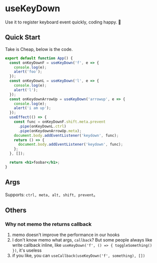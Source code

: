 # useKeyDown

Use it to register keyboard event quickly, coding happy. 🥰

## Quick Start

Take is Cheap, below is the code.

```jsx
export default function App() {
  const onKeyDownF = useKeyDown('f', e => {
    console.log(e);
    alert('foo');
  });
  const onKeyDownL = useKeyDown('l', e => {
    console.log(e);
    alert('l');
  });
  const onKeydownArrowUp = useKeyDown('arrowup', e => {
    console.log(e);
    alert('i am up');
  });
  useEffect(() => {
    const func = onKeyDownF.shift.meta.prevent
      .pipe(onKeyDownL.ctrl)
      .pipe(onKeydownArrowUp.meta);
    document.body.addEventListener('keydown', func);
    return () => {
      document.body.addEventListener('keydown', func);
    };
  }, []);

  return <h1>foobar</h1>;
}
```

## Args

Supports:  `ctrl, meta, alt, shift, prevent`。


## Others

### Why not memo the returns callback

1. memo doesn't improve the performance in our hooks
2. I don't know memo what args, `callback`? But some people always like write callback inline, like `useKeyDown('f', () => { toggleSomething() })`, it's useless
3. if you like, you can `useCallback(useKeyDown('f', something), [])`
